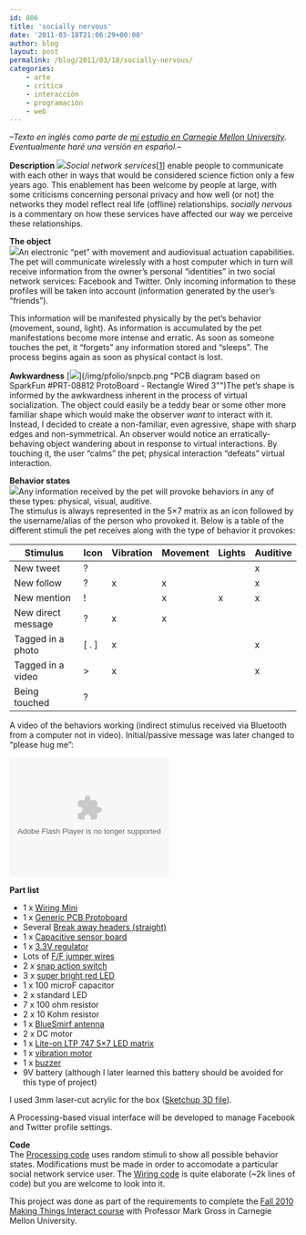 ```yaml
---
id: 806
title: 'socially nervous'
date: '2011-03-18T21:06:29+00:00'
author: blog
layout: post
permalink: /blog/2011/03/18/socially-nervous/
categories:
    - arte
    - crítica
    - interacción
    - programación
    - web
---
```


*–Texto en inglés como parte de [mi estudio en Carnegie Mellon University](http://www.hcii.cmu.edu). Eventualmente haré una versión en español.–*

**Description** [![](/img/pfolio/sneaglet.png)](/img/pfolio/sneagle.png "EAGLE circuit schematic")*Social network services*\[[1](http://en.wikipedia.org/wiki/Social_network_service "definition in Wikipedia")\] enable people to communicate with each other in ways that would be considered science fiction only a few years ago. This enablement has been welcome by people at large, with some criticisms concerning personal privacy and how well (or not) the networks they model reflect real life (offline) relationships. *socially nervous* is a commentary on how these services have affected our way we perceive these relationships.

**The object**   
 [![](/img/pfolio/sn3dmodelt.png)](/img/pfolio/sn3dmodel.png "Partial 3D model of the final version")An electronic “pet” with movement and audiovisual actuation capabilities. The pet will communicate wirelessly with a host computer which in turn will receive information from the owner’s personal “identities” in two social network services: Facebook and Twitter. Only incoming information to these profiles will be taken into account (information generated by the user’s “friends”).

This information will be manifested physically by the pet’s behavior (movement, sound, light). As information is accumulated by the pet manifestations become more intense and erratic. As soon as someone touches the pet, it “forgets” any information stored and “sleeps”. The process begins again as soon as physical contact is lost.

**Awkwardness** [![ ](/img/pfolio/snpcbt.png)](/img/pfolio/snpcb.png "PCB diagram based on SparkFun #PRT-08812 ProtoBoard - Rectangle Wired 3"")The pet’s shape is informed by the awkwardness inherent in the process of virtual socialization. The object could easily be a teddy bear or some other more familiar shape which would make the observer *want* to interact with it. Instead, I decided to create a non-familiar, even agressive, shape with sharp edges and non-symmetrical. An observer would notice an erratically-behaving object wandering about in response to virtual interactions. By touching it, the user “calms” the pet; physical interaction “defeats” virtual interaction.

**Behavior states**  
 [![](/img/pfolio/snassemblyt.gif)](/img/pfolio/snassembly.gif "Animation of initial assembly")Any information received by the pet will provoke behaviors in any of these types: physical, visual, auditive.  
The stimulus is always represented in the 5×7 matrix as an icon followed by the username/alias of the person who provoked it. Below is a table of the different stimuli the pet receives along with the type of behavior it provokes:

| **Stimulus** | **Icon** | **Vibration** | **Movement** | **Lights** | **Auditive** |
|---|---|---|---|---|---|
| New tweet | ? |  |  |  | x |
| New follow | ? | x | x |  | x |
| New mention | ! |  | x | x | x |
| New direct message | ? | x | x |  |  |
| Tagged in a photo | \[ . \] | x |  |  | x |
| Tagged in a video | &gt; | x |  |  | x |
| Being touched | ? |  |  |  |  |

A video of the behaviors working (indirect stimulus received via Bluetooth from a computer not in video). Initial/passive message was later changed to “please hug me”:

 <object classid="clsid:D27CDB6E-AE6D-11cf-96B8-444553540000" data="http://www.flickr.com/apps/video/stewart.swf?v=71377" height="210" type="application/x-shockwave-flash" width="280"><param name="flashvars" value="intl_lang=en-us&photo_secret=1da017c9a9&photo_id=5249779670"></param><param name="movie" value="http://www.flickr.com/apps/video/stewart.swf?v=71377"></param><param name="bgcolor" value="#000000"></param><param name="allowFullScreen" value="true"></param><embed allowfullscreen="true" bgcolor="#000000" flashvars="intl_lang=en-us&photo_secret=1da017c9a9&photo_id=5249779670" height="210" src="//www.flickr.com/apps/video/stewart.swf?v=71377" type="application/x-shockwave-flash" width="280"></embed></object>

**Part list**

- 1 x [Wiring Mini](http://wiring.org.co/)
- 1 x [Generic PCB Protoboard](http://www.sparkfun.com/products/8812)
- Several [Break away headers (straight)](http://www.sparkfun.com/products/116)
- 1 x [Capacitive sensor board](http://www.sparkfun.com/products/7918)
- 1 x [3.3V regulator](http://www.sparkfun.com/products/526)
- Lots of [F/F jumper wires](http://www.sparkfun.com/products/8430)
- 2 x [snap action switch](http://www.sparkfun.com/products/98)
- 3 x [super bright red LED](https://www.allelectronics.com/index.php?page=item&id=LED-912&extra=a%3A2%3A%7Bi%3A0%3Bs%3A40%3A%2203823345592a403b2f4a37a59384e7ab28f02be1%22%3Bi%3A1%3Bs%3A0%3A%22%22%3B%7D)
- 1 x 100 microF capacitor
- 2 x standard LED
- 7 x 100 ohm resistor
- 2 x 10 Kohm resistor
- 1 x [BlueSmirf antenna](http://www.sparkfun.com/products/158)
- 2 x DC motor
- 1 x [Lite-on LTP 747 5×7 LED matrix](http://www.jameco.com/webapp/wcs/stores/servlet/Product_10001_10001_2005420_-1)
- 1 x [vibration motor](http://www.sparkfun.com/products/8449)
- 1 x [buzzer](http://www.sparkfun.com/products/7950)
- 9V battery (although I later learned this battery should be avoided for this type of project)

I used 3mm laser-cut acrylic for the box ([Sketchup 3D file](http://www.mauriciogiraldo.com/lab/nervous/stuff/nervous_scheme3mm.skp)).

A Processing-based visual interface will be developed to manage Facebook and Twitter profile settings.

**Code**  
The [Processing code](http://www.mauriciogiraldo.com/lab/nervous/stuff/mti_messages.zip) uses random stimuli to show all possible behavior states. Modifications must be made in order to accomodate a particular social network service user. The [Wiring code](http://www.mauriciogiraldo.com/lab/nervous/stuff/mti13.zip) is quite elaborate (~2k lines of code) but you are welcome to look into it.

This project was done as part of the requirements to complete the [Fall 2010 Making Things Interact course](http://mtifall10.wordpress.com/) with Professor Mark Gross in Carnegie Mellon University.